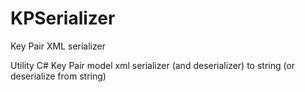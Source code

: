 # KPSerializer
Key Pair XML serializer

Utility C# Key Pair model xml serializer (and deserializer) to string (or deserialize from string)
